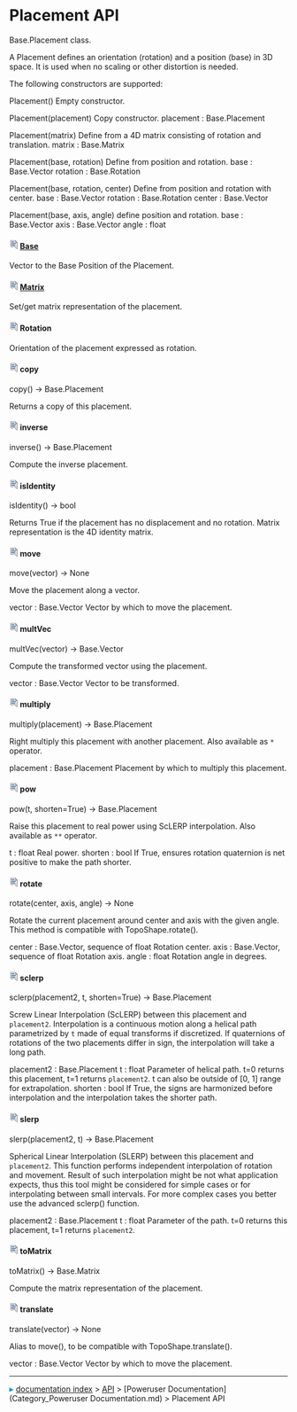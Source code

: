 # Placement API

Base.Placement class.

A Placement defines an orientation (rotation) and a position (base) in 3D space.
It is used when no scaling or other distortion is needed.

The following constructors are supported:

Placement()
Empty constructor.

Placement(placement)
Copy constructor.
placement : Base.Placement

Placement(matrix)
Define from a 4D matrix consisting of rotation and translation.
matrix : Base.Matrix

Placement(base, rotation)
Define from position and rotation.
base : Base.Vector
rotation : Base.Rotation

Placement(base, rotation, center)
Define from position and rotation with center.
base : Base.Vector
rotation : Base.Rotation
center : Base.Vector

Placement(base, axis, angle)
define position and rotation.
base : Base.Vector
axis : Base.Vector
angle : float



#### <img src="images/Type_enum.svg" style="width:16px;"> [Base](Base_API.md)

Vector to the Base Position of the Placement.



#### <img src="images/Type_enum.svg" style="width:16px;"> [Matrix](Matrix_API.md)

Set/get matrix representation of the placement.



#### <img src="images/Type_enum.svg" style="width:16px;"> Rotation

Orientation of the placement expressed as rotation.



#### <img src="images/Type_enum.svg" style="width:16px;"> copy

copy() -> Base.Placement

Returns a copy of this placement.



#### <img src="images/Type_enum.svg" style="width:16px;"> inverse

inverse() -> Base.Placement

Compute the inverse placement.



#### <img src="images/Type_enum.svg" style="width:16px;"> isIdentity

isIdentity() -> bool

Returns True if the placement has no displacement and no rotation.
Matrix representation is the 4D identity matrix.



#### <img src="images/Type_enum.svg" style="width:16px;"> move

move(vector) -> None

Move the placement along a vector.

vector : Base.Vector
    Vector by which to move the placement.



#### <img src="images/Type_enum.svg" style="width:16px;"> multVec

multVec(vector) -> Base.Vector

Compute the transformed vector using the placement.

vector : Base.Vector
    Vector to be transformed.



#### <img src="images/Type_enum.svg" style="width:16px;"> multiply

multiply(placement) -> Base.Placement

Right multiply this placement with another placement.
Also available as `*` operator.

placement : Base.Placement
    Placement by which to multiply this placement.



#### <img src="images/Type_enum.svg" style="width:16px;"> pow

pow(t, shorten=True) -> Base.Placement

Raise this placement to real power using ScLERP interpolation.
Also available as `**` operator.

t : float
    Real power.
shorten : bool
    If True, ensures rotation quaternion is net positive to make
    the path shorter.



#### <img src="images/Type_enum.svg" style="width:16px;"> rotate

rotate(center, axis, angle) -> None

Rotate the current placement around center and axis with the given angle.
This method is compatible with TopoShape.rotate().

center : Base.Vector, sequence of float
    Rotation center.
axis : Base.Vector, sequence of float
    Rotation axis.
angle : float
    Rotation angle in degrees.



#### <img src="images/Type_enum.svg" style="width:16px;"> sclerp

sclerp(placement2, t, shorten=True) -> Base.Placement

Screw Linear Interpolation (ScLERP) between this placement and `placement2`.
Interpolation is a continuous motion along a helical path parametrized by `t`
made of equal transforms if discretized.
If quaternions of rotations of the two placements differ in sign, the interpolation
will take a long path.

placement2 : Base.Placement
t : float
    Parameter of helical path. t=0 returns this placement, t=1 returns
    `placement2`. t can also be outside of [0, 1] range for extrapolation.
shorten : bool
    If True, the signs are harmonized before interpolation and the interpolation
    takes the shorter path.



#### <img src="images/Type_enum.svg" style="width:16px;"> slerp

slerp(placement2, t) -> Base.Placement

Spherical Linear Interpolation (SLERP) between this placement and `placement2`.
This function performs independent interpolation of rotation and movement.
Result of such interpolation might be not what application expects, thus this tool
might be considered for simple cases or for interpolating between small intervals.
For more complex cases you better use the advanced sclerp() function.

placement2 : Base.Placement
t : float
    Parameter of the path. t=0 returns this placement, t=1 returns `placement2`.



#### <img src="images/Type_enum.svg" style="width:16px;"> toMatrix

toMatrix() -> Base.Matrix

Compute the matrix representation of the placement.



#### <img src="images/Type_enum.svg" style="width:16px;"> translate

translate(vector) -> None

Alias to move(), to be compatible with TopoShape.translate().

vector : Base.Vector
    Vector by which to move the placement.









---
![](images/Right_arrow.png) [documentation index](../README.md) > [API](Category_API.md) > [Poweruser Documentation](Category_Poweruser Documentation.md) > Placement API
